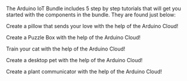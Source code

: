 <FeatureDescription>

The Arduino IoT Bundle includes 5 step by step tutorials that will get you started with the components in the bundle. They are found just below:

</FeatureDescription>


<FeatureList>

<Feature title="I Love You Pillow">

  Create a pillow that sends your love with the help of the Arduino Cloud!

  <FeatureLink title="GO TO PROJECT" url="/tutorials/iot-bundle/i-love-you-pillow"/>
</Feature>

<Feature title="Puzzle Box">

  Create a Puzzle Box with the help of the Arduino Cloud!

  <FeatureLink title="GO TO PROJECT" url="/tutorials/iot-bundle/puzzlebox"/>
</Feature>

<Feature title="Pavlov's Cat">

  Train your cat with the help of the Arduino Cloud!

  <FeatureLink title="GO TO PROJECT" url="/tutorials/iot-bundle/pavlovs-cat"/>
</Feature>

<Feature title="The Nerd">

  Create a desktop pet with the help of the Arduino Cloud!

  <FeatureLink title="GO TO PROJECT" url="/tutorials/iot-bundle/the-nerd"/>
</Feature>

<Feature title="Plant Communicator">

  Create a plant communicator with the help of the Arduino Cloud!

  <FeatureLink title="GO TO PROJECT" url="/tutorials/iot-bundle/plant-communicator"/>
</Feature>



</FeatureList>
